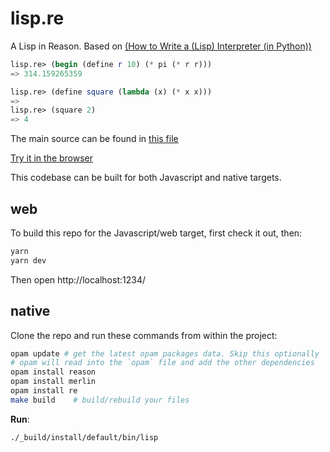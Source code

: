 # lisp.re

A Lisp in Reason. Based on [(How to Write a (Lisp) Interpreter (in Python))](http://norvig.com/lispy.html)

```scheme
lisp.re> (begin (define r 10) (* pi (* r r)))
=> 314.159265359

lisp.re> (define square (lambda (x) (* x x)))
=>
lisp.re> (square 2)
=> 4
```

The main source can be found in [this file](https://github.com/jsdf/lisp.re/blob/master/bin/lisp.re)

[Try it in the browser](https://jsdf.github.io/lisp.re/)

This codebase can be built for both Javascript and native targets.

## web

To build this repo for the Javascript/web target, first check it out, then:

```sh
yarn
yarn dev
```

Then open http://localhost:1234/

## native

Clone the repo and run these commands from within the project:

```sh
opam update # get the latest opam packages data. Skip this optionally
# opam will read into the `opam` file and add the other dependencies
opam install reason
opam install merlin
opam install re
make build    # build/rebuild your files
```

**Run**:

```sh
./_build/install/default/bin/lisp
```
